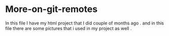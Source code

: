 # More-on-git-remotes
In this file I have my html project that I did couple of months ago .
and in this file there are some pictures that i used in my project as well .
